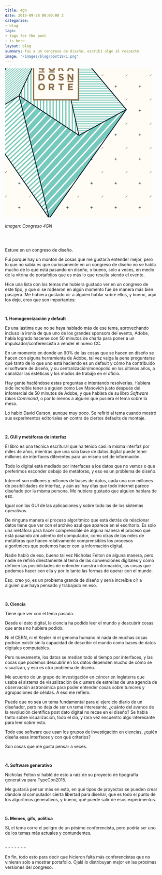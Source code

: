 ```yaml
---
title: 4gn
date: 2015-09-28 00:00:00 Z
categories:
- blog
tags:
- tags for the post
- is here
layout: blog
summary: fui a un congreso de diseño, escribí algo al respecto
image: "/images/blog/post19/1.png"
---
```


![Alt text](/images/blog/post19/1.png) 
<br>   
*imagen: Congreso 4GN*

<br>
<br>

Estuve en un congreso de diseño.

Fui porque hay un montón de cosas que me gustaría entender mejor, pero lo que no sabía es que curiosamente en un congreso de diseño no se habla mucho de lo que está pasando en diseño, o bueno, solo a veces, en medio de la vitrina de portafolios que es más lo que resulta siendo el evento.

Hice una lista con los temas me hubiera gustado ver en un congreso de este tipo, y que si se rodearon en algún momento fue de manera más bien pasajera. Me hubiera gustado oír a alguien hablar sobre ellos, y bueno, aquí los dejo, creo que son importantes:

<br>


**1. Homogeneización y default**

Es una lástima que no se haya hablado más de ese tema, aprovechando incluso la ironía de que uno de los grandes sponsors del evento, Adobe, había logrado hacerse con 50 minutos de charla para poner a un impulsador/conferencista a vender el nuevo CC.  

En un momento en donde un 90% de las cosas que se hacen en diseño se hacen con alguna herramienta de Adobe, tal vez valga la pena preguntarse qué tanto de lo que uno está haciendo es un default y cómo ha contribuido el software de diseño, y su centralización/monopolio en los últimos años, a canalizar las estéticas y los modos de trabajo en el oficio. 

Hay gente haciéndose estas preguntas e intentando resolverlas. Hubiera sido increíble tener a alguien como Lev Manovich justo después del infomercial de 50 minutos de Adobe, y que hablara de su libro *Software takes Command*, o por lo menos a alguien que pusiera el tema sobre la mesa. 

Lo habló David Carson, aunque muy poco. Se refirió al tema cuando mostró sus experimentos editoriales en contra de ciertos defaults de montaje.

<br>

**2. GUI y metáforas de interfaz**

El libro es una técnica escritural que ha tenido casi la misma interfaz por miles de años, mientras que una sola base de datos digital puede tener millones de interfaces diferentes para un mismo set de información.

Todo lo digital está mediado por interfaces a los datos que no vemos o que preferimos esconder debajo de metáforas, y eso es un problema de diseño.

Internet son millones y millones de bases de datos, cada una con millones de posibilidades de interfaz, y aún así hay días que todo internet parece diseñado por la misma persona. Me hubiera gustado que alguien hablara de eso.
 
Igual con las GUI de las aplicaciones y sobre todo las de los sistemas operativos.

De ninguna manera el proceso algorítmico que está detrás de relacionar datos tiene que ver con el archivo azul que aparece en el escritorio. Es solo una metáfora para hacer comprensible de alguna manera el proceso que está pasando ahí adentro del computador, como otras de las miles de metáforas  que hacen relativamente  comprensibles los procesos algorítmicos que podemos hacer con la información digital. 

Nadie habló de eso, bueno tal vez Nicholas Felton de alguna manera, pero nadie se refirió directamente al tema de las convenciones digitales y cómo definen las posibilidades de entender nuestra información, las cosas que podemos hacer con ella y por lo tanto las formas de operar con el mundo. 

Eso, creo yo, es un problema grande de diseño y sería increíble oír a alguien que haya pensado y trabajado en eso. 

<br>

**3. Ciencia**

Tiene que ver con el tema pasado. 

Desde el dato digital, la ciencia ha podido leer el mundo y descubrir cosas que antes no hubiera podido.

Ni el CERN, ni el Kepler ni el genoma humano ni nada de muchas cosas podrían existir sin la capacidad de describir el mundo como bases de datos digitales computables. 

Pero nuevamente, los datos se median todo el tiempo por interfaces, y las cosas que podemos descubrir en los datos dependen mucho de cómo se visualizan, y eso es otro problema de diseño. 

Me acuerdo de un grupo de investigación en cáncer en Inglaterra que usaba el sistema de visualización de clusters de estrellas de una agencia de observación astronómica para poder entender cosas sobre tumores y agrupaciones de células. A eso me refiero. 

Puede que no sea un tema fundamental para el ejercicio diario de un diseñador, pero no deja de ser un tema interesante, ¿cuánto del avance de la revolución científica post dato digital no recae en el diseño? Se habla tanto sobre visualización, todo el día, y rara vez encuentro algo interesante para leer sobre esto. 

Todo ese software que usan los grupos de investigación en ciencias, ¿quién diseña esas interfaces y con qué criterios?

Son cosas que me gusta pensar a veces.

<br>

**4. Software generativo**

Nicholas Felton sí habló de esto a raíz de su proyecto de tipografía generativa para TypeCon2015. 

Me gustaría pensar más en esto, en qué tipos de proyectos se pueden crear dándole al computador cierta libertad para diseñar, que es todo el punto de los algoritmos generativos, y bueno, qué puede salir de esos experimentos. 

<br>

**5. Memes, gifs, política**

Sí, el tema corre el peligro de un pésimo conferencista, pero podría ser uno de los temas más actuales y contundentes. 

<br>
- - - - - - -
<br>

En fin, todo esto para decir que hicieron falta más conferencistas que no vinieran solo a mostrar portafolio. Ojalá lo distribuyan mejor en las próximas versiones del congreso. 
<br>
<br>

